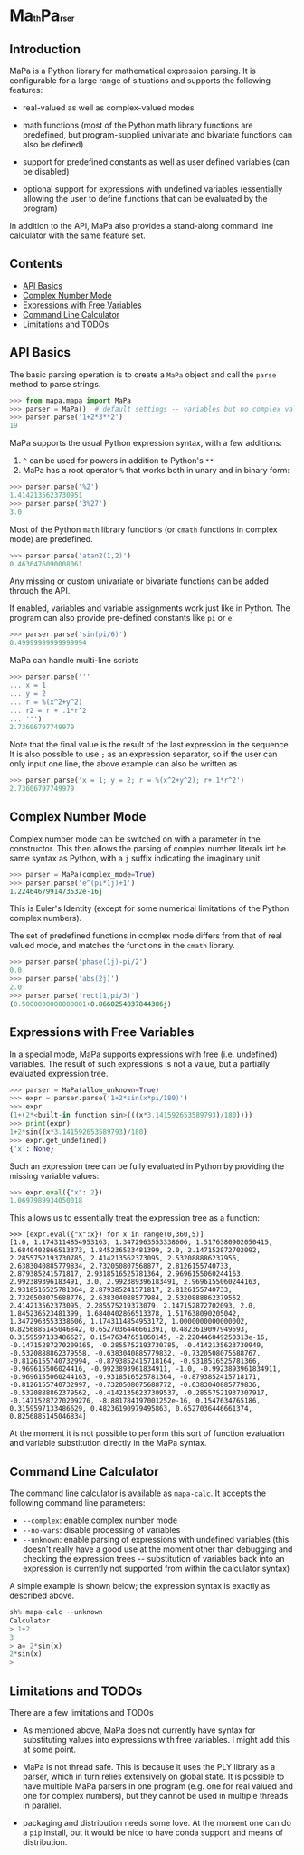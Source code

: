 # **Ma**<font size=2>th</font>**Pa**<font size=2>rser</font>

## Introduction

MaPa is a Python library for mathematical expression parsing. It is
configurable for a large range of situations and supports the following
features:

- real-valued as well as complex-valued modes

- math functions (most of the Python math library functions are
  predefined, but program-supplied univariate and bivariate functions
  can also be defined)

- support for predefined constants as well as user defined variables
  (can be disabled)

- optional support for expressions with undefined variables
  (essentially allowing the user to define functions that can be
  evaluated by the program)

In addition to the API, MaPa also provides a stand-along command line
calculator with the same feature set.


## Contents

- [API Basics](#basics)
- [Complex Number Mode](#complex)
- [Expressions with Free Variables](#undefined)
- [Command Line Calculator](#calc)
- [Limitations and TODOs](#todo)


## API Basics<a name=basics></a>

The basic parsing operation is to create a `MaPa` object and call the
`parse` method to parse strings.

```Python
>>> from mapa.mapa import MaPa
>>> parser = MaPa()  # default settings -- variables but no complex values
>>> parser.parse('1+2*3**2')
19 
```

MaPa supports the usual Python expression syntax, with a few additions:

1. `^` can be used for powers in addition to Python's `**`
2. MaPa has a root operator `%` that works both in unary and in binary form:

```Python
>>> parser.parse('%2')
1.4142135623730951
>>> parser.parse('3%27')
3.0
```

Most of the Python `math` library functions (or `cmath` functions in
complex mode) are predefined.

```Python
>>> parser.parse('atan2(1,2)')
0.4636476090008061
```

Any missing or custom univariate or bivariate functions can be added
through the API.

If enabled, variables and variable assignments work just like in
Python. The program can also provide pre-defined constants like `pi`
or `e`:

```Python
>>> parser.parse('sin(pi/6)')
0.49999999999999994
```

MaPa can handle multi-line scripts

```Python
>>> parser.parse('''
... x = 1
... y = 2
... r = %(x^2+y^2)
... r2 = r + .1*r^2
... ''')
2.73606797749979
```

Note that the final value is the result of the last expression in the
sequence. It is also possible to use `;` as an expression separator,
so if the user can only input one line, the above example can also be
written as

```Python
>>> parser.parse('x = 1; y = 2; r = %(x^2+y^2); r+.1*r^2')
2.73606797749979
```


## Complex Number Mode <a name="complex"></a>

Complex number mode can be switched on with a parameter in the
constructor. This then allows the parsing of complex number literals
int he same syntax as Python, with a `j` suffix indicating the
imaginary unit.

```Python
>>> parser = MaPa(complex_mode=True)
>>> parser.parse('e^(pi*1j)+1')
1.2246467991473532e-16j
```

This is Euler's Identity (except for some numerical limitations of the
Python complex numbers).

The set of predefined functions in complex mode differs from that of
real valued mode, and matches the functions in the `cmath` library.

```Python
>>> parser.parse('phase(1j)-pi/2')
0.0
>>> parser.parse('abs(2j)')
2.0
>>> parser.parse('rect(1,pi/3)')
(0.5000000000000001+0.8660254037844386j)

```


## Expressions with Free Variables<a name="undefined"></a>

In a special mode, MaPa supports expressions with free
(i.e. undefined) variables. The result of such expressions is not a
value, but a partially evaluated expression tree.

```Python
>>> parser = MaPa(allow_unknown=True)
>>> expr = parser.parse('1+2*sin(x*pi/180)')
>>> expr
(1+(2*<built-in function sin>(((x*3.141592653589793)/180))))
>>> print(expr)
1+2*sin((x*3.141592653589793)/180)
>>> expr.get_undefined()
{'x': None}
```

Such an expression tree can be fully evaluated in Python by providing
the missing variable values:

```Python
>>> expr.eval({"x": 2})
1.0697989934050018
```

This allows us to essentially treat the expression tree as a function:

```
>>> [expr.eval({"x":x}) for x in range(0,360,5)]
[1.0, 1.1743114854953163, 1.3472963553338606, 1.5176380902050415, 1.6840402866513373, 1.845236523481399, 2.0, 2.147152872702092, 2.2855752193730785, 2.414213562373095, 2.532088886237956, 2.6383040885779834, 2.732050807568877, 2.8126155740733, 2.879385241571817, 2.9318516525781364, 2.9696155060244163, 2.992389396183491, 3.0, 2.992389396183491, 2.9696155060244163, 2.9318516525781364, 2.879385241571817, 2.8126155740733, 2.7320508075688776, 2.638304088577984, 2.5320888862379562, 2.414213562373095, 2.285575219373079, 2.147152872702093, 2.0, 1.845236523481399, 1.6840402866513378, 1.517638090205042, 1.3472963553338606, 1.1743114854953172, 1.0000000000000002, 0.8256885145046842, 0.6527036446661391, 0.4823619097949593, 0.3159597133486627, 0.15476347651860145, -2.220446049250313e-16, -0.14715287270209165, -0.2855752193730785, -0.4142135623730949, -0.5320888862379558, -0.6383040885779832, -0.7320508075688767, -0.8126155740732994, -0.8793852415718164, -0.9318516525781366, -0.969615506024416, -0.9923893961834911, -1.0, -0.9923893961834911, -0.9696155060244163, -0.9318516525781364, -0.8793852415718171, -0.8126155740732997, -0.7320508075688772, -0.6383040885779836, -0.5320888862379562, -0.41421356237309537, -0.28557521937307917, -0.14715287270209276, -8.881784197001252e-16, 0.1547634765186, 0.3159597133486629, 0.48236190979495863, 0.6527036446661374, 0.8256885145046834]
```

At the moment it is not possible to perform this sort of function
evaluation and variable substitution directly in the MaPa syntax.



## Command Line Calculator<a name="calc"></a>

The command line calculator is available as `mapa-calc`. It accepts
the following command line parameters:

- `--complex`: enable complex number mode
- `--no-vars`: disable processing of variables
- `--unknown`: enable parsing of expressions with undefined variables (this doesn't really have a good use at the moment other than debugging and checking the expression trees -- substitution of variables back into an expression is currently not supported from within the calculator syntax)

A simple example is shown below; the expression syntax is exactly as
described above.

```Python
sh% mapa-calc --unknown
Calculator
> 1+2
3
> a= 2*sin(x)
2*sin(x)
>
```


## Limitations and TODOs<a name="todo"></a>

There are a few limitations and TODOs

- As mentioned above, MaPa does not currently have syntax for substituting values into expressions with free variables. I might add this at some point.

- MaPa is not thread safe. This is because it uses the PLY library as a parser, which in turn relies extensively on global state. It is possible to have multiple MaPa parsers in one program (e.g. one for real valued and one for complex numbers), but they cannot be used in multiple threads in parallel.

- packaging and distribution needs some love. At the moment one can do a `pip` install, but it would be nice to have conda support and means of distribution.

